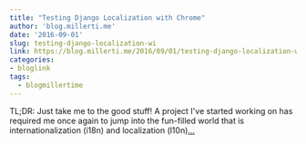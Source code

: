 ```yaml
---
title: "Testing Django Localization with Chrome"
author: 'blog.millerti.me'
date: '2016-09-01'
slug: testing-django-localization-wi
link: https://blog.millerti.me/2016/09/01/testing-django-localization-with-chrome/
categories:
- bloglink
tags:
  - blogmillertime
---
```


TL;DR: Just take me to the good stuff! A project I've started working on has required me once again to jump into the fun-filled world that is internationalization (i18n) and localization (l10n)[... <i class="fas fa-external-link-alt"></i>](https://blog.millerti.me/2016/09/01/testing-django-localization-with-chrome/)

